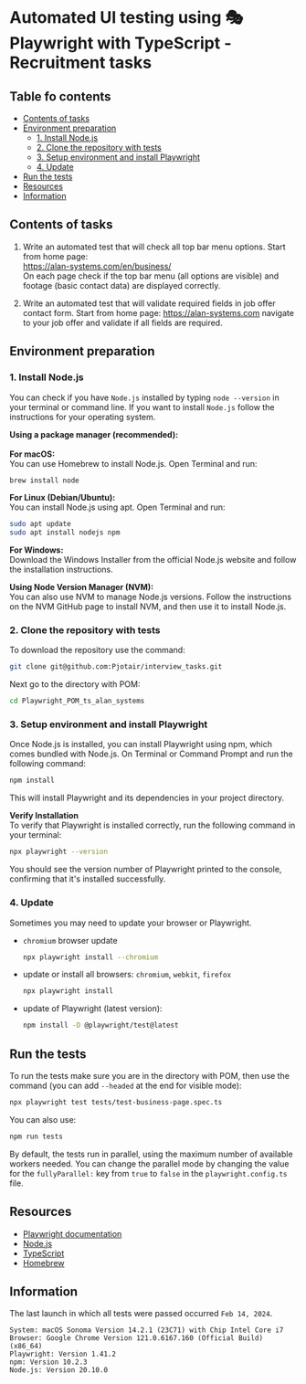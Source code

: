 
# Automated UI testing using 🎭 Playwright with TypeScript  - Recruitment tasks

## Table fo contents
- [Contents of tasks](#contents-of-tasks)
- [Environment preparation](#environment-preparation)
  - [1. Install Node.js](#1-install-nodejs)
  - [2. Clone the repository with tests](#2-clone-the-repository-with-tests)
  - [3. Setup environment and install Playwright](#3-setup-environment-and-install-playwright)
  - [4. Update](#4-update)
- [Run the tests](#run-the-tests)
- [Resources](#resources)
- [Information](#information)

## Contents of tasks
1. Write an automated test that will check all top bar menu options. Start from home page: 
<br> https://alan-systems.com/en/business/
<br> On each page check if the top bar menu (all options are visible) and footage (basic contact data) are displayed correctly.

2. Write an automated test that will validate required fields in job offer contact form. Start from home page: https://alan-systems.com  navigate to your job offer and validate if all fields are required.

## Environment preparation
### 1. Install Node.js
You can check if you have `Node.js` installed by typing `node --version` in your terminal or command line.
If you want to install `Node.js` follow the instructions for your operating system.

**Using a package manager (recommended):**<br><br>
**For macOS:**<br>
You can use Homebrew to install Node.js. Open Terminal and run:
```bash
brew install node
```

**For Linux (Debian/Ubuntu):**<br>
You can install Node.js using apt. Open Terminal and run:
```bash
sudo apt update
sudo apt install nodejs npm
```

**For Windows:**<br>
Download the Windows Installer from the official Node.js website and follow the installation instructions.

**Using Node Version Manager (NVM):**<br>
You can also use NVM to manage Node.js versions. Follow the instructions on the NVM GitHub page to install NVM, and then use it to install Node.js.

### 2. Clone the repository with tests
To download the repository use the command:
```bash
git clone git@github.com:Pjotair/interview_tasks.git
```
Next go to the directory with POM:
```bash
cd Playwright_POM_ts_alan_systems
```

### 3. Setup environment and install Playwright
Once Node.js is installed, you can install Playwright using npm, which comes bundled with Node.js. On Terminal or Command Prompt and run the following command:
```bash
npm install
```
This will install Playwright and its dependencies in your project directory.

**Verify Installation**<br>
To verify that Playwright is installed correctly, run the following command in your terminal:
```bash
npx playwright --version
```
You should see the version number of Playwright printed to the console, confirming that it's installed successfully.

### 4. Update
Sometimes you may need to update your browser or Playwright.
- `chromium` browser update
  ```bash
  npx playwright install --chromium
  ```
- update or install all browsers: `chromium`, `webkit`, `firefox`
  ```bash
  npx playwright install
  ```
- update of Playwright (latest version):
  ```bash
  npm install -D @playwright/test@latest
  ```

## Run the tests
To run the tests make sure you are in the directory with POM, then use the command (you can add `--headed` at the end for visible mode): 
```bash
npx playwright test tests/test-business-page.spec.ts
```
You can also use:
```bash
npm run tests
```
By default, the tests run in parallel, using the maximum number of available workers needed. You can change the parallel mode by changing the value for the `fullyParallel:` key from `true` to `false` in the `playwright.config.ts` file.

## Resources
 - [Playwright documentation](https://playwright.dev/)
 - [Node.js](https://nodejs.org/en)
 - [TypeScript](https://www.typescriptlang.org/)
 - [Homebrew](https://brew.sh/)


## Information
The last launch in which all tests were passed occurred `Feb 14, 2024`.
```
System: macOS Sonoma Version 14.2.1 (23C71) with Chip Intel Core i7
Browser: Google Chrome Version 121.0.6167.160 (Official Build) (x86_64)
Playwright: Version 1.41.2
npm: Version 10.2.3
Node.js: Version 20.10.0
```
